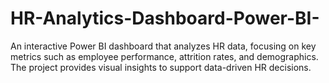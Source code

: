# HR-Analytics-Dashboard-Power-BI-
An interactive Power BI dashboard that analyzes HR data, focusing on key metrics such as employee performance, attrition rates, and demographics. The project provides visual insights to support data-driven HR decisions.
